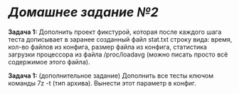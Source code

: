 # *Домашнее задание №2* #

**Задача 1:**
Дополнить проект фикстурой, которая после каждого шага теста дописывает в заранее созданный файл stat.txt строку вида:
время, кол-во файлов из конфига, размер файла из конфига, статистика загрузки процессора из файла /proc/loadavg (можно писать просто всё содержимое этого файла).

**Задача 1:** 
(дополнительное задание)
Дополнить все тесты ключом команды 7z -t (тип архива). Вынести этот параметр в конфиг.